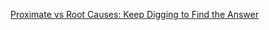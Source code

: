 
[Proximate vs Root Causes: Keep Digging to Find the Answer](https://fs.blog/proximate-vs-root-causes/) 



























